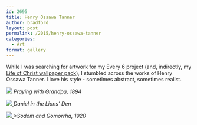 ```yaml
---
id: 2695
title: Henry Ossawa Tanner
author: bradford
layout: post
permalink: /2015/henry-ossawa-tanner
categories:
  - Art
format: gallery
---
```

While I was searching for artwork for my Every 6 project (and, indirectly, my [Life of Christ wallpaper pack][1]), I stumbled across the works of Henry Ossawa Tanner. I love his style - sometimes abstract, sometimes realist.<!--more-->



<a href="{{site.img-dir-posts}}/archive/2015/04/29-15-145448BD87A6CA0852E.jpg"><img src="{{site.img-dir-posts}}/archive/2015/04/29-15-145448BD87A6CA0852E-300x235.jpg" /> </a>
_Praying with Grandpa, 1894_

<a href="{{site.img-dir-posts}}/archive/2015/04/Daniel_in_the_Lions_Den_LACMA_22.6.3.jpg" > <img src="{{site.img-dir-posts}}/archive/2015/04/Daniel_in_the_Lions_Den_LACMA_22.6.3-300x250.jpg" /> </a>
_Daniel in the Lions&#8217; Den_

<a href="{{site.img-dir-posts}}/archive/2015/04/Henry_Ossawa_Tanner_-_Sodom_and_Gomorrha.jpg" > <img src="{{site.img-dir-posts}}/archive/2015/04/Henry_Ossawa_Tanner_-_Sodom_and_Gomorrha-261x300.jpg" /> </a>
_>Sodom and Gomorrha, 1920_

 [1]: https://bradford.la/life-of-jesus-christ
